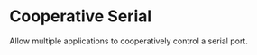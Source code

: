 Cooperative Serial
==================
Allow multiple applications to cooperatively control a serial port.

